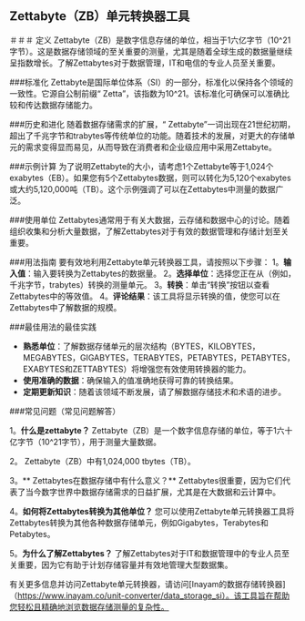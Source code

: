 ## Zettabyte（ZB）单元转换器工具

＃＃＃ 定义
Zettabyte（ZB）是数字信息存储的单位，相当于1六亿字节（10^21字节）。这是数据存储领域的至关重要的测量，尤其是随着全球生成的数据量继续呈指数增长。了解Zettabytes对于数据管理，IT和电信的专业人员至关重要。

###标准化
Zettabyte是国际单位体系（SI）的一部分，标准化以保持各个领域的一致性。它源自公制前缀“ Zetta”，该指数为10^21。该标准化可确保可以准确比较和传达数据存储能力。

###历史和进化
随着数据存储需求的扩展，“ Zettabyte”一词出现在21世纪初期，超出了千兆字节和trabytes等传统单位的功能。随着技术的发展，对更大的存储单元的需求变得显而易见，从而导致在消费者和企业级应用中采用Zettabyte。

###示例计算
为了说明Zettabyte的大小，请考虑1个Zettabyte等于1,024个exabytes（EB）。如果您有5个Zettabytes数据，则可以转化为5,120个exabytes或大约5,120,000吨（TB）。这个示例强调了可以在Zettabytes中测量的数据广泛。

###使用单位
Zettabytes通常用于有关大数据，云存储和数据中心的讨论。随着组织收集和分析大量数据，了解Zettabytes对于有效的数据管理和存储计划至关重要。

###用法指南
要有效地利用Zettabyte单元转换器工具，请按照以下步骤：
1。**输入值**：输入要转换为Zettabytes的数据量。
2。**选择单位**：选择您正在从（例如，千兆字节，trabytes）转换的测量单元。
3。**转换**：单击“转换”按钮以查看Zettabytes中的等效值。
4。**评论结果**：该工具将显示转换的值，使您可以在Zettabytes中了解数据的规模。

###最佳用法的最佳实践
-  **熟悉单位**：了解数据存储单元的层次结构（BYTES，KILOBYTES，MEGABYTES，GIGABYTES，TERABYTES，PETABYTES，PETABYTES，EXABYTES和ZETTABYTES）将增强您有效使用转换器的能力。
-  **使用准确的数据**：确保输入的值准确地获得可靠的转换结果。
-  **定期更新知识**：随着该领域不断发展，请了解数据存储技术和术语的进步。

###常见问题（常见问题解答）

1。**什么是zettabyte？**
Zettabyte（ZB）是一个数字信息存储的单位，等于1六十亿字节（10^21字节），用于测量大量数据。

2。
Zettabyte（ZB）中有1,024,000 tbytes（TB）。

3。** Zettabytes在数据存储中有什么意义？**
Zettabytes很重要，因为它们代表了当今数字世界中数据存储需求的日益扩展，尤其是在大数据和云计算中。

4。**如何将Zettabytes转换为其他单位？**
您可以使用Zettabyte单元转换器工具将Zettabytes转换为其他各种数据存储单元，例如Gigabytes，Terabytes和Petabytes。

5。**为什么了解Zettabytes？**
了解Zettabytes对于IT和数据管理中的专业人员至关重要，因为它有助于计划存储容量并有效地管理大型数据集。

有关更多信息并访问Zettabyte单元转换器，请访问[Inayam的数据存储转换器]（https://www.inayam.co/unit-converter/data_storage_si）。该工具旨在帮助您轻松且精确地浏览数据存储测量的复杂性。